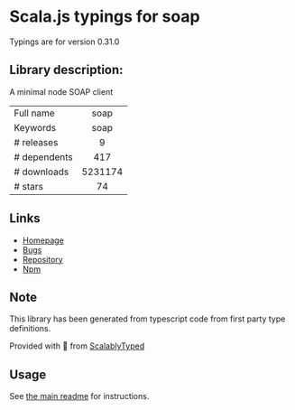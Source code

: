 
# Scala.js typings for soap

Typings are for version 0.31.0

## Library description:
A minimal node SOAP client

|                    |                 |
| ------------------ | :-------------: |
| Full name          | soap |
| Keywords           | soap |
| # releases         | 9 |
| # dependents       | 417 |
| # downloads        | 5231174 |
| # stars            | 74 |

## Links
- [Homepage](https://github.com/vpulim/node-soap#readme)
- [Bugs](https://github.com/vpulim/node-soap/issues)
- [Repository](https://github.com/vpulim/node-soap)
- [Npm](https://www.npmjs.com/package/soap)
    


## Note
This library has been generated from typescript code from first party type definitions.

Provided with :purple_heart: from [ScalablyTyped](https://github.com/oyvindberg/ScalablyTyped)

## Usage
See [the main readme](../../readme.md) for instructions.


